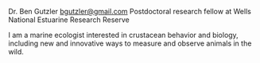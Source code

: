 Dr. Ben Gutzler
bgutzler@gmail.com
Postdoctoral research fellow at Wells National Estuarine Research Reserve

I am a marine ecologist interested in crustacean behavior and biology, including new and innovative ways to measure and observe animals in the wild.
